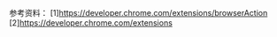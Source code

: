  参考资料：
  [1]https://developer.chrome.com/extensions/browserAction
  [2]https://developer.chrome.com/extensions